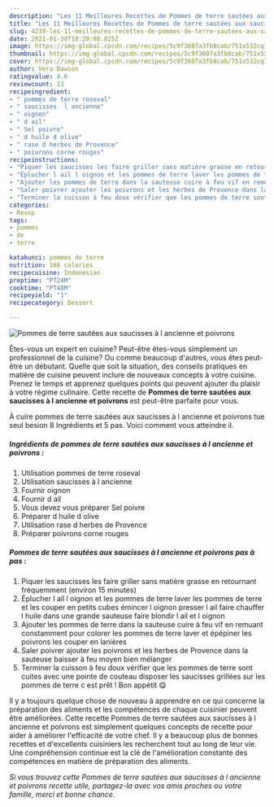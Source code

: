 ```yaml
---
description: "Les 11 Meilleures Recettes de Pommes de terre sautées aux saucisses à l ancienne et poivrons"
title: "Les 11 Meilleures Recettes de Pommes de terre sautées aux saucisses à l ancienne et poivrons"
slug: 4239-les-11-meilleures-recettes-de-pommes-de-terre-sautees-aux-saucisses-a-l-ancienne-et-poivrons
date: 2021-01-30T18:20:08.825Z
image: https://img-global.cpcdn.com/recipes/5c9f3607a3fb8cab/751x532cq70/pommes-de-terre-sautees-aux-saucisses-a-l-ancienne-et-poivrons-photo-principale-de-la-recette.jpg
thumbnail: https://img-global.cpcdn.com/recipes/5c9f3607a3fb8cab/751x532cq70/pommes-de-terre-sautees-aux-saucisses-a-l-ancienne-et-poivrons-photo-principale-de-la-recette.jpg
cover: https://img-global.cpcdn.com/recipes/5c9f3607a3fb8cab/751x532cq70/pommes-de-terre-sautees-aux-saucisses-a-l-ancienne-et-poivrons-photo-principale-de-la-recette.jpg
author: Vera Dawson
ratingvalue: 4.6
reviewcount: 13
recipeingredient:
- " pommes de terre roseval"
- " saucisses  l ancienne"
- " oignon"
- " d ail"
- " Sel poivre"
- " d huile d olive"
- " rase d herbes de Provence"
- " poivrons corne rouges"
recipeinstructions:
- "Piquer les saucisses les faire griller sans matière grasse en retournant fréquemment (environ 15 minutes)"
- "Éplucher l ail l oignon et les pommes de terre laver les pommes de terre et les couper en petits cubes émincer l oignon presser l ail faire chauffer l huile dans une grande sauteuse faire blondir l ail et l oignon"
- "Ajouter les pommes de terre dans la sauteuse cuire à feu vif en remuant constamment pour colorer les pommes de terre laver et épépiner les poivrons les couper en lanières"
- "Saler poivrer ajouter les poivrons et les herbes de Provence dans la sauteuse baisser à feu moyen bien mélanger"
- "Terminer la cuisson à feu doux vérifier que les pommes de terre sont cuites avec une pointe de couteau disposer les saucisses grillées sur les pommes de terre c est prêt ! Bon appétit 😋"
categories:
- Resep
tags:
- pommes
- de
- terre

katakunci: pommes de terre 
nutrition: 168 calories
recipecuisine: Indonesian
preptime: "PT24M"
cooktime: "PT48M"
recipeyield: "1"
recipecategory: Dessert

---
```



![Pommes de terre sautées aux saucisses à l ancienne et poivrons](https://img-global.cpcdn.com/recipes/5c9f3607a3fb8cab/751x532cq70/pommes-de-terre-sautees-aux-saucisses-a-l-ancienne-et-poivrons-photo-principale-de-la-recette.jpg)

Êtes-vous un expert en cuisine? Peut-être êtes-vous simplement un professionnel de la cuisine? Ou comme beaucoup d'autres, vous êtes peut-être un débutant. Quelle que soit la situation, des conseils pratiques en matière de cuisine peuvent inclure de nouveaux concepts à votre cuisine. Prenez le temps et apprenez quelques points qui peuvent ajouter du plaisir à votre régime culinaire. Cette recette de <strong> Pommes de terre sautées aux saucisses à l ancienne et poivrons </strong> est peut-être parfaite pour vous.

<!--inarticleads1-->

À cuire pommes de terre sautées aux saucisses à l ancienne et poivrons tue seul besion 8 Ingrédients et 5 pas. Voici comment vous atteindre il.

##### Ingrédients de pommes de terre sautées aux saucisses à l ancienne et poivrons :

1. Utilisation  pommes de terre roseval
1. Utilisation  saucisses à l ancienne
1. Fournir  oignon
1. Fournir  d ail
1. Vous devez vous préparer  Sel poivre
1. Préparer  d huile d olive
1. Utilisation  rase d herbes de Provence
1. Préparer  poivrons corne rouges




<!--inarticleads2-->

##### Pommes de terre sautées aux saucisses à l ancienne et poivrons pas à pas :

1. Piquer les saucisses les faire griller sans matière grasse en retournant fréquemment (environ 15 minutes)
1. Éplucher l ail l oignon et les pommes de terre laver les pommes de terre et les couper en petits cubes émincer l oignon presser l ail faire chauffer l huile dans une grande sauteuse faire blondir l ail et l oignon
1. Ajouter les pommes de terre dans la sauteuse cuire à feu vif en remuant constamment pour colorer les pommes de terre laver et épépiner les poivrons les couper en lanières
1. Saler poivrer ajouter les poivrons et les herbes de Provence dans la sauteuse baisser à feu moyen bien mélanger
1. Terminer la cuisson à feu doux vérifier que les pommes de terre sont cuites avec une pointe de couteau disposer les saucisses grillées sur les pommes de terre c est prêt ! Bon appétit 😋




<!--inarticleads1-->

<p>
Il y a toujours quelque chose de nouveau à apprendre en ce qui concerne la préparation des aliments et les compétences de chaque cuisinier peuvent être améliorées. Cette recette Pommes de terre sautées aux saucisses à l ancienne et poivrons est simplement quelques concepts de recette pour aider à améliorer l'efficacité de votre chef. Il y a beaucoup plus de bonnes recettes et d'excellents cuisiniers les recherchent tout au long de leur vie. Une compréhension continue est la clé de l'amélioration constante des compétences en matière de préparation des aliments.
</p>

<p>
<i>Si vous trouvez cette Pommes de terre sautées aux saucisses à l ancienne et poivrons recette utile, partagez-la avec vos amis proches ou votre famille, merci et bonne chance.</i>
</p>
